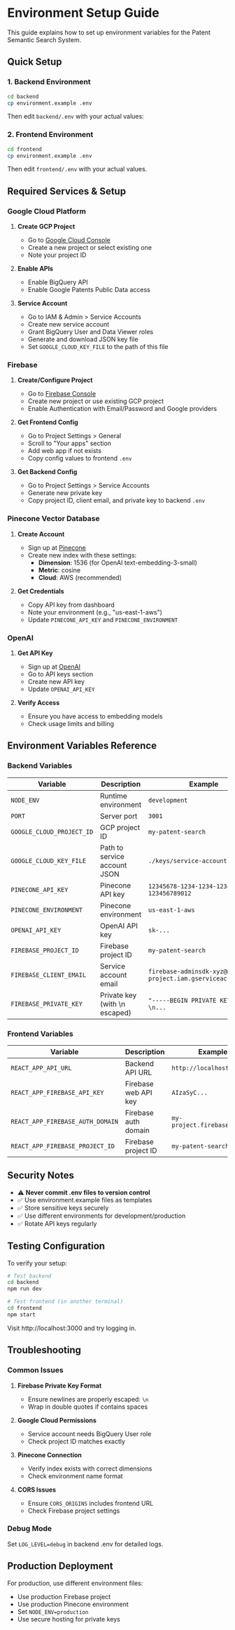 # Environment Setup Guide

This guide explains how to set up environment variables for the Patent Semantic Search System.

## Quick Setup

### 1. Backend Environment

```bash
cd backend
cp environment.example .env
```

Then edit `backend/.env` with your actual values:

### 2. Frontend Environment

```bash
cd frontend
cp environment.example .env
```

Then edit `frontend/.env` with your actual values.

## Required Services & Setup

### Google Cloud Platform

1. **Create GCP Project**
   - Go to [Google Cloud Console](https://console.cloud.google.com/)
   - Create a new project or select existing one
   - Note your project ID

2. **Enable APIs**
   - Enable BigQuery API
   - Enable Google Patents Public Data access

3. **Service Account**
   - Go to IAM & Admin > Service Accounts
   - Create new service account
   - Grant BigQuery User and Data Viewer roles
   - Generate and download JSON key file
   - Set `GOOGLE_CLOUD_KEY_FILE` to the path of this file

### Firebase

1. **Create/Configure Project**
   - Go to [Firebase Console](https://console.firebase.google.com/)
   - Create new project or use existing GCP project
   - Enable Authentication with Email/Password and Google providers

2. **Get Frontend Config**
   - Go to Project Settings > General
   - Scroll to "Your apps" section
   - Add web app if not exists
   - Copy config values to frontend `.env`

3. **Get Backend Config**
   - Go to Project Settings > Service Accounts
   - Generate new private key
   - Copy project ID, client email, and private key to backend `.env`

### Pinecone Vector Database

1. **Create Account**
   - Sign up at [Pinecone](https://pinecone.io/)
   - Create new index with these settings:
     - **Dimension**: 1536 (for OpenAI text-embedding-3-small)
     - **Metric**: cosine
     - **Cloud**: AWS (recommended)

2. **Get Credentials**
   - Copy API key from dashboard
   - Note your environment (e.g., "us-east-1-aws")
   - Update `PINECONE_API_KEY` and `PINECONE_ENVIRONMENT`

### OpenAI

1. **Get API Key**
   - Sign up at [OpenAI](https://openai.com/)
   - Go to API keys section
   - Create new API key
   - Update `OPENAI_API_KEY`

2. **Verify Access**
   - Ensure you have access to embedding models
   - Check usage limits and billing

## Environment Variables Reference

### Backend Variables

| Variable | Description | Example |
|----------|-------------|---------|
| `NODE_ENV` | Runtime environment | `development` |
| `PORT` | Server port | `3001` |
| `GOOGLE_CLOUD_PROJECT_ID` | GCP project ID | `my-patent-search` |
| `GOOGLE_CLOUD_KEY_FILE` | Path to service account JSON | `./keys/service-account.json` |
| `PINECONE_API_KEY` | Pinecone API key | `12345678-1234-1234-1234-123456789012` |
| `PINECONE_ENVIRONMENT` | Pinecone environment | `us-east-1-aws` |
| `OPENAI_API_KEY` | OpenAI API key | `sk-...` |
| `FIREBASE_PROJECT_ID` | Firebase project ID | `my-patent-search` |
| `FIREBASE_CLIENT_EMAIL` | Service account email | `firebase-adminsdk-xyz@my-project.iam.gserviceaccount.com` |
| `FIREBASE_PRIVATE_KEY` | Private key (with \n escaped) | `"-----BEGIN PRIVATE KEY-----\n...` |

### Frontend Variables

| Variable | Description | Example |
|----------|-------------|---------|
| `REACT_APP_API_URL` | Backend API URL | `http://localhost:3001` |
| `REACT_APP_FIREBASE_API_KEY` | Firebase web API key | `AIzaSyC...` |
| `REACT_APP_FIREBASE_AUTH_DOMAIN` | Firebase auth domain | `my-project.firebaseapp.com` |
| `REACT_APP_FIREBASE_PROJECT_ID` | Firebase project ID | `my-patent-search` |

## Security Notes

- ⚠️ **Never commit .env files to version control**
- ✅ Use environment.example files as templates
- ✅ Store sensitive keys securely
- ✅ Use different environments for development/production
- ✅ Rotate API keys regularly

## Testing Configuration

To verify your setup:

```bash
# Test backend
cd backend
npm run dev

# Test frontend (in another terminal)
cd frontend  
npm start
```

Visit http://localhost:3000 and try logging in.

## Troubleshooting

### Common Issues

1. **Firebase Private Key Format**
   - Ensure newlines are properly escaped: `\n`
   - Wrap in double quotes if contains spaces

2. **Google Cloud Permissions**
   - Service account needs BigQuery User role
   - Check project ID matches exactly

3. **Pinecone Connection**
   - Verify index exists with correct dimensions
   - Check environment name format

4. **CORS Issues**
   - Ensure `CORS_ORIGINS` includes frontend URL
   - Check Firebase project settings

### Debug Mode

Set `LOG_LEVEL=debug` in backend .env for detailed logs.

## Production Deployment

For production, use different environment files:
- Use production Firebase project
- Use production Pinecone environment  
- Set `NODE_ENV=production`
- Use secure hosting for private keys 